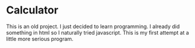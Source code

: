 # Calculator
This is an old project. I just decided to learn programming. I already did something in html so I naturally tried javascript. This is my first attempt at a little more serious program.
